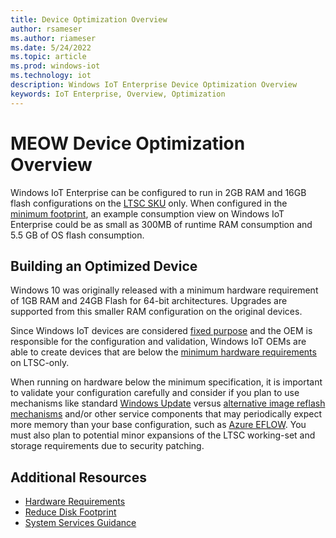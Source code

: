 ```yaml
---
title: Device Optimization Overview
author: rsameser
ms.author: riameser
ms.date: 5/24/2022
ms.topic: article
ms.prod: windows-iot
ms.technology: iot
description: Windows IoT Enterprise Device Optimization Overview
keywords: IoT Enterprise, Overview, Optimization
---
```


# MEOW Device Optimization Overview
Windows IoT Enterprise can be configured to run in 2GB RAM and 16GB flash configurations on the [LTSC SKU](/windows/iot/iot-enterprise/commercialization/licensing#long-term-servicing-channel-ltsc) only. When configured in the [minimum footprint](/windows/iot/iot-enterprise/hardware-guidance/hardware_requirements), an example consumption view on Windows IoT Enterprise could be as small as 300MB of runtime RAM consumption and 5.5 GB of OS flash consumption.

## Building an Optimized Device
Windows 10 was originally released with a minimum hardware requirement of 1GB RAM and 24GB Flash for 64-bit architectures. Upgrades are supported from this smaller RAM configuration on the original devices.

Since Windows IoT devices are considered [fixed purpose](/windows/iot/iot-enterprise/commercialization/licensing#fixed-purpose-devices) and the OEM is responsible for the configuration and validation, Windows IoT OEMs are able to create devices that are below the [minimum hardware requirements](/windows/iot/iot-enterprise/hardware-guidance/hardware_requirements) on LTSC-only.  

When running on hardware below the minimum specification, it is important to validate your configuration carefully and consider if you plan to use mechanisms like standard [Windows Update](/windows/iot/iot-enterprise/device-management/device-management-overview#update-management) versus [alternative image reflash mechanisms](/windows/iot/iot-enterprise/device-management/reset-and-recovery) and/or other service components that may periodically expect more memory than your base configuration, such as [Azure EFLOW](/windows/iot/iot-enterprise/azure-iot-edge-for-linux-on-windows). You must also plan to potential minor expansions of the LTSC working-set and storage requirements due to security patching.

## Additional Resources
* [Hardware Requirements](/windows/iot/iot-enterprise/hardware-guidance/hardware_requirements)
* [Reduce Disk Footprint](/windows/iot/iot-enterprise/optimize-your-device/removable-packages)
* [System Services Guidance](/windows/iot/iot-enterprise/optimize-your-device/services?branch=pr-en-us-8)
